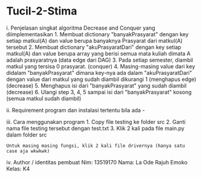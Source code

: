 # Tucil-2-Stima

i. Penjelasan singkat algoritma Decrease and Conquer yang diimplementasikan
	1. Membuat dictionary "banyakPrasyarat" dengan key setiap matkul(A) dan value berupa banyaknya Prasyarat dari matkul(A) tersebut
	2. Membuat dictionary "akuPrasyaratDari" dengan key setiap matkul(A) dan value berupa array yang berisi semua mata kuliah dimata A adalah prasyaratnya (data edge dari DAG)
	3. Pada setiap semester, diambil matkul yang tersisa 0 prasyarat. (conquer)
	4. Masing-masing value dari key didalam "banyakPrasyarat" dimana key-nya ada dalam "akuPrasyaratDari" dengan value dari matkul yang sudah diambil dikurangi 1 (menghapus edge) (decrease)
	5. Menghapus isi dari "banyakPrasyarat" yang sudah diambil (decrease)
	6. Ulangi step 3, 4, 5 sampai isi dari "banyakPrasyarat" kosong (semua matkul sudah diambil)

ii. Requirement program dan instalasi tertentu bila ada
	-

iii. Cara menggunakan program
	1. Copy file testing ke folder src
	2. Ganti nama file testing tersebut dengan test.txt
	3. Klik 2 kali pada file main.py dalam folder src

	Untuk masing masing fungsi, klik 2 kali file drivernya (hanya satu case aja wkwkwk)

iv. Author / identitas pembuat
	Nim: 13519170
	Nama: La Ode Rajuh Emoko
	Kelas: K4
	